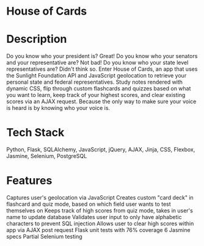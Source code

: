 # House of Cards

# Description
Do you know who your president is? Great! Do you know who your senators and your representative are? Not bad! Do you know who your state level representatives are? Didn't think so. Enter House of Cards, an app that uses the Sunlight Foundation API and JavaScript geolocation to retrieve your personal state and federal representatives. Study notes rendered with dynamic CSS, flip through custom flashcards and quizzes based on what you want to learn, keep track of your highest scores, and clear existing scores via an AJAX request. Because the only way to make sure your voice is heard is by knowing who your voice is.

# Tech Stack
Python, Flask, SQLAlchemy, JavaScript, jQuery, AJAX, Jinja, CSS, Flexbox, Jasmine, Selenium, PostgreSQL

# Features
Captures user's geolocation via JavaScript
Creates custom "card deck" in flashcard and quiz mode, based on which field user wants to test themselves on
Keeps track of high scores from quiz mode, takes in user's name to update database
Validates user input to only have alphabetic characters to prevent SQL injection
Allows user to clear high scores within app via AJAX post request
Flask unit tests with 76% coverage
6 Jasmine specs
Partial Selenium testing
